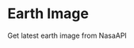 # Earth Image
Get latest earth image from NasaAPI

<!-- Earth Image Update -->

<!-- /Earth Image Update -->